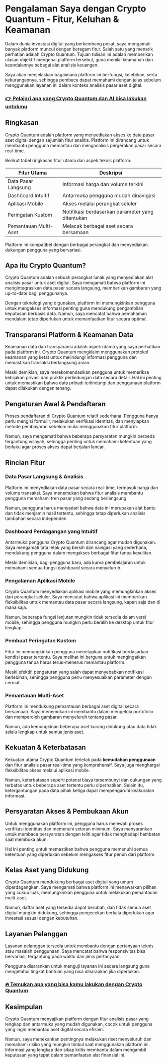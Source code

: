 # Pengalaman Saya dengan Crypto Quantum - Fitur, Keluhan & Keamanan
 

Dalam dunia investasi digital yang berkembang pesat, saya mengamati banyak platform muncul dengan beragam fitur. Salah satu yang menarik perhatian adalah Crypto Quantum. Tujuan tulisan ini adalah memberikan ulasan objektif mengenai platform tersebut, guna menilai keamanan dan keandalannya sebagai alat analisis keuangan.

Saya akan menjelaskan bagaimana platform ini berfungsi, kelebihan, serta kekurangannya, sehingga pembaca dapat memahami dengan jelas sebelum menggunakan layanan ini dalam konteks analisis pasar aset digital.

### [👉 Pelajari apa yang Crypto Quantum dan AI bisa lakukan untukmu](https://tinyurl.com/2yvonjrz)
## Ringkasan

Crypto Quantum adalah platform yang menyediakan akses ke data pasar aset digital dengan sejumlah fitur analitis. Platform ini dirancang untuk membantu pengguna memantau dan menganalisis pergerakan pasar secara real-time.

Berikut tabel ringkasan fitur utama dan aspek teknis platform:

| Fitur Utama               | Deskripsi                                   |
|--------------------------|---------------------------------------------|
| Data Pasar Langsung       | Informasi harga dan volume terkini          |
| Dashboard Intuitif        | Antarmuka pengguna mudah dinavigasi         |
| Aplikasi Mobile           | Akses melalui perangkat seluler             |
| Peringatan Kustom         | Notifikasi berdasarkan parameter yang ditentukan |
| Pemantauan Multi-Aset     | Melacak berbagai aset secara bersamaan      |

Platform ini kompatibel dengan berbagai perangkat dan menyediakan dukungan pengguna yang bervariasi.

## Apa itu Crypto Quantum?

Crypto Quantum adalah sebuah perangkat lunak yang menyediakan alat analisis pasar untuk aset digital. Saya mengamati bahwa platform ini mengintegrasikan data pasar secara langsung, memberikan gambaran yang up-to-date bagi penggunanya.

Dengan teknologi yang digunakan, platform ini memungkinkan pengguna untuk mengakses informasi penting guna mendukung pengambilan keputusan berbasis data. Namun, saya mencatat bahwa pemahaman mendalam tetap diperlukan untuk memanfaatkan fitur secara optimal.

## Transparansi Platform & Keamanan Data

Keamanan data dan transparansi adalah aspek utama yang saya perhatikan pada platform ini. Crypto Quantum mengklaim menggunakan protokol keamanan yang ketat untuk melindungi informasi pengguna dan memastikan transaksi berlangsung aman.

Meski demikian, saya merekomendasikan pengguna untuk memeriksa kebijakan privasi dan praktik perlindungan data secara detail. Hal ini penting untuk memastikan bahwa data pribadi terlindungi dan penggunaan platform dapat dilakukan dengan tenang.

## Pengaturan Awal & Pendaftaran

Proses pendaftaran di Crypto Quantum relatif sederhana. Pengguna hanya perlu mengisi formulir, melakukan verifikasi identitas, dan menyiapkan metode pembayaran sebelum mulai menggunakan fitur platform.

Namun, saya mengamati bahwa beberapa persyaratan mungkin berbeda tergantung wilayah, sehingga penting untuk memahami ketentuan yang berlaku agar proses akses dapat berjalan lancar.

## Rincian Fitur

### Data Pasar Langsung & Analisis

Platform ini menyediakan data pasar secara real-time, termasuk harga dan volume transaksi. Saya menemukan bahwa fitur analisis membantu pengguna memahami tren pasar yang sedang berlangsung.

Namun, pengguna harus menyadari bahwa data ini merupakan alat bantu dan tidak menjamin hasil tertentu, sehingga tetap diperlukan analisis tambahan secara independen.

### Dashboard Perdagangan yang Intuitif

Antarmuka pengguna Crypto Quantum dirancang agar mudah digunakan. Saya mengamati tata letak yang bersih dan navigasi yang sederhana, mendukung pengguna dalam mengakses berbagai fitur tanpa kesulitan.

Meski demikian, bagi pengguna baru, ada kurva pembelajaran untuk memahami semua fungsi dashboard secara menyeluruh.

### Pengalaman Aplikasi Mobile

Crypto Quantum menyediakan aplikasi mobile yang memungkinkan akses dari perangkat seluler. Saya mencatat bahwa aplikasi ini memberikan fleksibilitas untuk memantau data pasar secara langsung, kapan saja dan di mana saja.

Namun, beberapa fungsi lanjutan mungkin tidak tersedia dalam versi mobile, sehingga pengguna mungkin perlu beralih ke desktop untuk fitur lengkap.

### Pembuat Peringatan Kustom

Fitur ini memungkinkan pengguna menetapkan notifikasi berdasarkan kondisi pasar tertentu. Saya melihat ini berguna untuk mengingatkan pengguna tanpa harus terus-menerus memantau platform.

Meski efektif, pengaturan yang salah dapat menyebabkan notifikasi berlebihan, sehingga pengguna perlu menyesuaikan parameter dengan cermat.

### Pemantauan Multi-Aset

Platform ini mendukung pemantauan berbagai aset digital secara bersamaan. Saya menemukan ini membantu dalam mengelola portofolio dan memperoleh gambaran menyeluruh tentang pasar.

Namun, ada kemungkinan beberapa aset kurang didukung atau data tidak selalu lengkap untuk semua jenis aset.

## Kekuatan & Keterbatasan

Kekuatan utama Crypto Quantum terletak pada **kemudahan penggunaan** dan fitur analisis pasar real-time yang komprehensif. Saya juga menghargai fleksibilitas akses melalui aplikasi mobile.

Namun, keterbatasan seperti potensi biaya tersembunyi dan dukungan yang terbatas untuk beberapa aset tertentu perlu diperhatikan. Selain itu, ketergantungan pada data pihak ketiga dapat mempengaruhi keakuratan informasi.

## Persyaratan Akses & Pembukaan Akun

Untuk menggunakan platform ini, pengguna harus melewati proses verifikasi identitas dan memenuhi setoran minimum. Saya menyarankan untuk membaca persyaratan dengan teliti agar tidak menghadapi hambatan saat membuka akun.

Hal ini penting untuk memastikan bahwa pengguna memenuhi semua ketentuan yang diperlukan sebelum mengakses fitur penuh dari platform.

## Kelas Aset yang Didukung

Crypto Quantum mendukung berbagai aset digital yang umum diperdagangkan. Saya mengamati bahwa platform ini menawarkan pilihan yang cukup luas, memungkinkan pengguna untuk melakukan pemantauan multi-aset.

Namun, daftar aset yang tersedia dapat berubah, dan tidak semua aset digital mungkin didukung, sehingga pengecekan berkala diperlukan agar investasi sesuai dengan kebutuhan.

## Layanan Pelanggan

Layanan pelanggan tersedia untuk membantu dengan pertanyaan teknis atau masalah penggunaan. Saya mencatat bahwa responsivitas bisa bervariasi, tergantung pada waktu dan jenis pertanyaan.

Pengguna disarankan untuk menguji layanan ini secara langsung guna mengetahui tingkat bantuan yang bisa diharapkan jika diperlukan.

### [🔥 Temukan apa yang bisa kamu lakukan dengan Crypto Quantum](https://tinyurl.com/2yvonjrz)
## Kesimpulan

Crypto Quantum menyajikan platform dengan fitur analisis pasar yang lengkap dan antarmuka yang mudah digunakan, cocok untuk pengguna yang ingin memantau aset digital secara efisien.

Namun, saya menekankan pentingnya melakukan riset menyeluruh dan memahami risiko yang mungkin timbul saat menggunakan platform ini. Informasi yang lengkap dan sikap kritis membantu dalam mengambil keputusan yang tepat dalam pemanfaatan alat finansial ini.